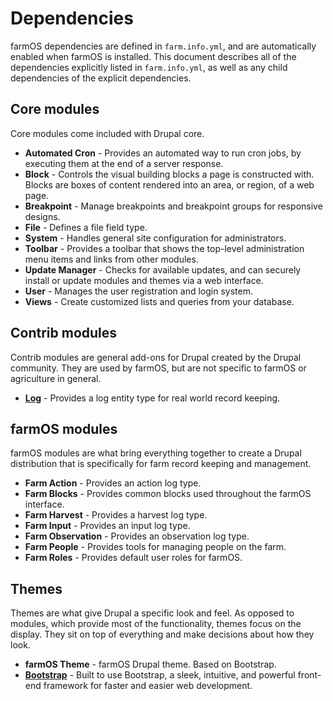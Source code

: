 # Dependencies

farmOS dependencies are defined in `farm.info.yml`, and are automatically
enabled when farmOS is installed. This document describes all of the
dependencies explicitly listed in `farm.info.yml`, as well as any child
dependencies of the explicit dependencies.

## Core modules

Core modules come included with Drupal core.

* **Automated Cron** - Provides an automated way to run cron jobs, by executing
  them at the end of a server response.
* **Block** - Controls the visual building blocks a page is constructed with.
  Blocks are boxes of content rendered into an area, or region, of a web page.
* **Breakpoint** - Manage breakpoints and breakpoint groups for responsive
  designs.
* **File** - Defines a file field type.
* **System** - Handles general site configuration for administrators.
* **Toolbar** - Provides a toolbar that shows the top-level administration menu
  items and links from other modules.
* **Update Manager** - Checks for available updates, and can securely install
  or update modules and themes via a web interface.
* **User** - Manages the user registration and login system.
* **Views** - Create customized lists and queries from your database.

## Contrib modules

Contrib modules are general add-ons for Drupal created by the Drupal community.
They are used by farmOS, but are not specific to farmOS or agriculture in
general.

* **[Log](https://www.drupal.org/project/log)** - Provides a log entity type
  for real world record keeping.

## farmOS modules

farmOS modules are what bring everything together to create a Drupal
distribution that is specifically for farm record keeping and management.

* **Farm Action** - Provides an action log type.
* **Farm Blocks** - Provides common blocks used throughout the farmOS
  interface.
* **Farm Harvest** - Provides a harvest log type.
* **Farm Input** - Provides an input log type.
* **Farm Observation** - Provides an observation log type.
* **Farm People** - Provides tools for managing people on the farm.
* **Farm Roles** - Provides default user roles for farmOS.

## Themes

Themes are what give Drupal a specific look and feel. As opposed to modules,
which provide most of the functionality, themes focus on the display. They sit
on top of everything and make decisions about how they look.

* **farmOS Theme** - farmOS Drupal theme. Based on Bootstrap.
* **[Bootstrap](https://www.drupal.org/project/bootstrap)** - Built to use
Bootstrap, a sleek, intuitive, and powerful front-end framework for faster and
easier web development.
